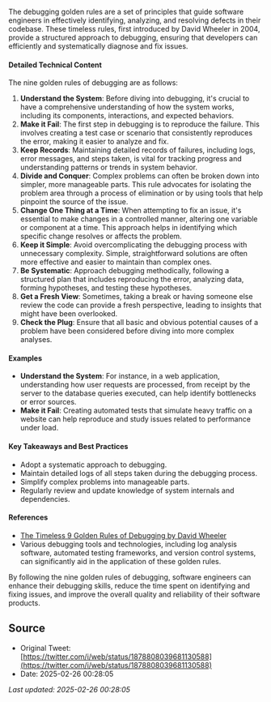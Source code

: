 The debugging golden rules are a set of principles that guide software engineers in effectively identifying, analyzing, and resolving defects in their codebase. These timeless rules, first introduced by David Wheeler in 2004, provide a structured approach to debugging, ensuring that developers can efficiently and systematically diagnose and fix issues.

#### Detailed Technical Content
The nine golden rules of debugging are as follows:

1. **Understand the System**: Before diving into debugging, it's crucial to have a comprehensive understanding of how the system works, including its components, interactions, and expected behaviors.
2. **Make it Fail**: The first step in debugging is to reproduce the failure. This involves creating a test case or scenario that consistently reproduces the error, making it easier to analyze and fix.
3. **Keep Records**: Maintaining detailed records of failures, including logs, error messages, and steps taken, is vital for tracking progress and understanding patterns or trends in system behavior.
4. **Divide and Conquer**: Complex problems can often be broken down into simpler, more manageable parts. This rule advocates for isolating the problem area through a process of elimination or by using tools that help pinpoint the source of the issue.
5. **Change One Thing at a Time**: When attempting to fix an issue, it's essential to make changes in a controlled manner, altering one variable or component at a time. This approach helps in identifying which specific change resolves or affects the problem.
6. **Keep it Simple**: Avoid overcomplicating the debugging process with unnecessary complexity. Simple, straightforward solutions are often more effective and easier to maintain than complex ones.
7. **Be Systematic**: Approach debugging methodically, following a structured plan that includes reproducing the error, analyzing data, forming hypotheses, and testing these hypotheses.
8. **Get a Fresh View**: Sometimes, taking a break or having someone else review the code can provide a fresh perspective, leading to insights that might have been overlooked.
9. **Check the Plug**: Ensure that all basic and obvious potential causes of a problem have been considered before diving into more complex analyses.

#### Examples
- **Understand the System**: For instance, in a web application, understanding how user requests are processed, from receipt by the server to the database queries executed, can help identify bottlenecks or error sources.
- **Make it Fail**: Creating automated tests that simulate heavy traffic on a website can help reproduce and study issues related to performance under load.

#### Key Takeaways and Best Practices
- Adopt a systematic approach to debugging.
- Maintain detailed logs of all steps taken during the debugging process.
- Simplify complex problems into manageable parts.
- Regularly review and update knowledge of system internals and dependencies.

#### References
- [The Timeless 9 Golden Rules of Debugging by David Wheeler](https://dwheeler.com/essays/debugging-agans.html)
- Various debugging tools and technologies, including log analysis software, automated testing frameworks, and version control systems, can significantly aid in the application of these golden rules.

By following the nine golden rules of debugging, software engineers can enhance their debugging skills, reduce the time spent on identifying and fixing issues, and improve the overall quality and reliability of their software products.
## Source

- Original Tweet: [https://twitter.com/i/web/status/1878808039681130588](https://twitter.com/i/web/status/1878808039681130588)
- Date: 2025-02-26 00:28:05

*Last updated: 2025-02-26 00:28:05*